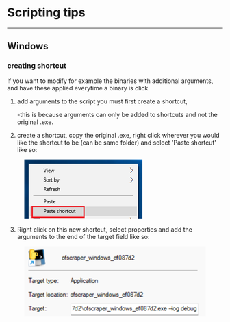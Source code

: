 # Scripting tips

***

## Windows

### creating shortcut

If you want to modify for example the binaries with additional arguments, and have these applied everytime a binary is click

1.  add arguments to the script you must first create a shortcut,&#x20;

    \-this is because arguments can only be added to shortcuts and not the original .exe.
2. create a shortcut, copy the original .exe, right click wherever you would like the shortcut to be (can be same folder) and select 'Paste shortcut' like so:

<figure><img src="../../.gitbook/assets/image (1) (1) (1).png" alt=""><figcaption></figcaption></figure>

3. Right click on this new shortcut, select properties and add the arguments to the end of the target field like so:

<figure><img src="../../.gitbook/assets/image (1) (1) (1) (1).png" alt=""><figcaption></figcaption></figure>

